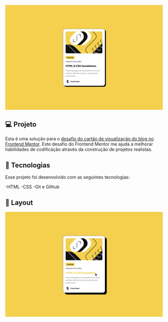 <p align="center">
 <img src="./design/desktop-design.jpg" alt="Demonstração do projetos" widht=100% />
</p>

## 💻 Projeto
Esta é uma solução para o [desafio do cartão de visualização do blog no Frontend Mentor](https://www.frontendmentor.io/challenges/blog-preview-card-ckPaj01IcS). Este desafio do Frontend Mentor me ajuda a melhorar habilidades de codificação através da construção de projetos realistas.
## 🚀 Tecnologias
Esse projeto foi desenvolvido com as seguintes tecnologias:

-HTML
-CSS
-Git e Github

## 📌 Layout 
<p align="center">
 <img src="./design/active-states.jpg" alt="Demonstração do projetos" widht=100% />
</p>